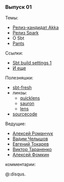 ### Выпуск 01

Темы:

- [Релиз-кандидат Akka](http://akka.io/news/2016/08/02/akka-…4.9-RC1-released.html)
- [Релиз Spark](https://exit.sc/?url=http%3A%2F%2Fspark.apache.org%2Freleases%2Fspark-release-2-0-0.html)
- О Sbt
- [Pants](http://www.pantsbuild.org/)

Ссылки:

- [Sbt build settings 1](https://github.com/sbt/sbt/pull/2524#issuecomment-202749479)
- [И еще](http://stackoverflow.com/questions/35067187/sbt-idiomatic-way-to-add-settings/35545637#35545637)

Полезняшки:

- [sbt-fresh](http://github.com/sbt/sbt-fresh)
- линзы: 
  - [quicklens](http://github.com/adamw/quicklens)
  - [sauron](http://github.com/pathikrit/sauron)
  - [lens](http://github.com/xdotai/lens)
- [sourcecode](http://github.com/lihaoyi/sourcecode)

Ведущие:

- [Алексей Романчук](http://github.com/13h3r)
- [Вадим Челышов](http://github.com/dos65)
- [Евгений Токарев](http://github.com/strobe)
- [Виктор Тараненко](http://github.com/viktortnk)
- [Алексей Фомкин](http://github.com/fomkin)

комментарии:

   @:disqus.
